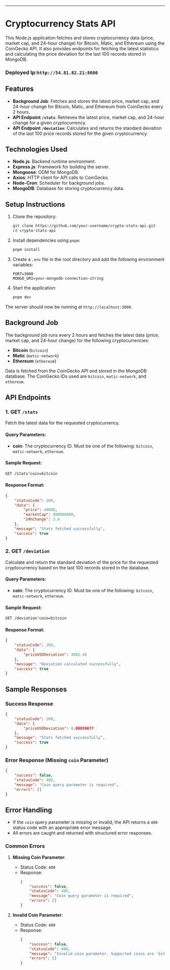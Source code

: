 
---

# Cryptocurrency Stats API

This Node.js application fetches and stores cryptocurrency data (price, market cap, and 24-hour change) for Bitcoin, Matic, and Ethereum using the CoinGecko API. It also provides endpoints for fetching the latest statistics and calculating the price deviation for the last 100 records stored in MongoDB.

### Deployed Ip:`http://54.81.82.21:8080`
## Features
- **Background Job**: Fetches and stores the latest price, market cap, and 24-hour change for Bitcoin, Matic, and Ethereum from CoinGecko every 2 hours.
- **API Endpoint `/stats`**: Retrieves the latest price, market cap, and 24-hour change for a given cryptocurrency.
- **API Endpoint `/deviation`**: Calculates and returns the standard deviation of the last 100 price records stored for the given cryptocurrency.

## Technologies Used
- **Node.js**: Backend runtime environment.
- **Express.js**: Framework for building the server.
- **Mongoose**: ODM for MongoDB.
- **Axios**: HTTP client for API calls to CoinGecko.
- **Node-Cron**: Scheduler for background jobs.
- **MongoDB**: Database for storing cryptocurrency data.


## Setup Instructions
1. Clone the repository:
   ```bash
   git clone https://github.com/your-username/crypto-stats-api.git
   cd crypto-stats-api
   ```

2. Install dependencies using `pnpm`:
   ```bash
   pnpm install
   ```

3. Create a `.env` file in the root directory and add the following environment variables:
   ```env
   PORT=3000
   MONGO_URI=your-mongodb-connection-string
   ```

4. Start the application:
   ```bash
   pnpm dev
   ```

The server should now be running at `http://localhost:3000`.

## Background Job
The background job runs every 2 hours and fetches the latest data (price, market cap, and 24-hour change) for the following cryptocurrencies:
- **Bitcoin** (`bitcoin`)
- **Matic** (`matic-network`)
- **Ethereum** (`ethereum`)

Data is fetched from the CoinGecko API and stored in the MongoDB database. The CoinGecko IDs used are `bitcoin`, `matic-network`, and `ethereum`.

## API Endpoints

### 1. GET `/stats`
Fetch the latest data for the requested cryptocurrency.

#### Query Parameters:
- **coin**: The cryptocurrency ID. Must be one of the following: `bitcoin`, `matic-network`, `ethereum`.

#### Sample Request:
```bash
GET /stats?coin=bitcoin
```

#### Response Format:
```json
{
    "statusCode": 200,
    "data": {
        "price": 40000,
        "marketCap": 800000000,
        "24hChange": 3.4
    },
    "message": "Stats fetched successfully",
    "success": true
}
```

### 2. GET `/deviation`
Calculate and return the standard deviation of the price for the requested cryptocurrency based on the last 100 records stored in the database.

#### Query Parameters:
- **coin**: The cryptocurrency ID. Must be one of the following: `bitcoin`, `matic-network`, `ethereum`.

#### Sample Request:
```bash
GET /deviation?coin=bitcoin
```

#### Response Format:
```json
{
    "statusCode": 200,
    "data": {
        "priceUSDDeviation": 4082.48
    },
    "message": "Deviation calculated successfully",
    "success": true
}
```

## Sample Responses

### Success Response
```json
{
    "statusCode": 200,
    "data": {
        "priceUSDDeviation": 0.00059677
    },
    "message": "Stats fetched successfully",
    "success": true
}
```

### Error Response (Missing `coin` Parameter)
```json
{
    "success": false,
    "statusCode": 400,
    "message": "Coin query parameter is required",
    "errors": []
}
```

## Error Handling
- If the `coin` query parameter is missing or invalid, the API returns a `400` status code with an appropriate error message.
- All errors are caught and returned with structured error responses.

### Common Errors
1. **Missing Coin Parameter**:
   - Status Code: `400`
   - Response:
     ```json
     {
         "success": false,
         "statusCode": 400,
         "message": "Coin query parameter is required",
         "errors": []
     }
     ```

2. **Invalid Coin Parameter**:
   - Status Code: `400`
   - Response:
     ```json
     {
         "success": false,
         "statusCode": 400,
         "message": "Invalid coin parameter. Supported coins are 'bitcoin', 'matic-network', 'ethereum'.",
         "errors": []
     }
     ```



